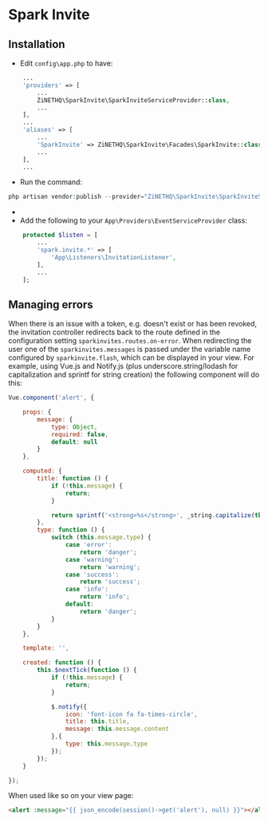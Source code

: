 # Spark Invite

## Installation
- Edit `config\app.php` to have:
```php
    ...
    'providers' => [
        ...
        ZiNETHQ\SparkInvite\SparkInviteServiceProvider::class,
        ...
    ],
    ...
    'aliases' => [
        ...
        'SparkInvite' => ZiNETHQ\SparkInvite\Facades\SparkInvite::class,
        ...
    ],
    ...
```
- Run the command:
```php
php artisan vendor:publish --provider="ZiNETHQ\SparkInvite\SparkInviteServiceProvider"
```
-
- Add the following to your `App\Providers\EventServiceProvider` class:
```php
    protected $listen = [
        ...
        'spark.invite.*' => [
            'App\Listeners\InvitationListener',
        ],
        ...
    ];
```

## Managing errors
When there is an issue with a token, e.g. doesn't exist or has been revoked, the invitation controller redirects back to the route defined in the configuration setting `sparkinvites.routes.on-error`. When redirecting the user one of the `sparkinvites.messages` is passed under the variable name configured by `sparkinvite.flash`, which can be displayed in your view. For example, using Vue.js and Notify.js (plus underscore.string/lodash for capitalization and sprintf for string creation) the following component will do this:
```js
Vue.component('alert', {

    props: {
        message: {
            type: Object,
            required: false,
            default: null
        }
    },

    computed: {
        title: function () {
            if (!this.message) {
                return;
            }

            return sprintf('<strong>%s</strong>', _string.capitalize(this.message.type));
        },
        type: function () {
            switch (this.message.type) {
                case 'error':
                    return 'danger';
                case 'warning':
                    return 'warning';
                case 'success':
                    return 'success';
                case 'info':
                    return 'info';
                default:
                    return 'danger';
            }
        }
    },

    template: '',

    created: function () {
        this.$nextTick(function () {
            if (!this.message) {
                return;
            }

            $.notify({
                icon: 'font-icon fa fa-times-circle',
                title: this.title,
                message: this.message.content
            },{
                type: this.message.type
            });
        });
    }

});

```
When used like so on your view page:
```HTML
<alert :message="{{ json_encode(session()->get('alert'), null) }}"></alert>
```